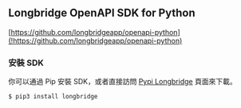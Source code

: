 ## Longbridge OpenAPI SDK for Python

[https://github.com/longbridgeapp/openapi-python](!https://github.com/longbridgeapp/openapi-python)

### 安裝 SDK

你可以通過 Pip 安裝 SDK，或者直接訪問 [Pypi Longbridge](https://pypi.org/project/longbridge/) 頁面來下載。

```bash
$ pip3 install longbridge
```